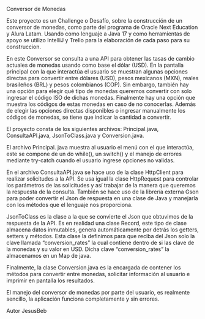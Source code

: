 Conversor de Monedas

Este proyecto es un Challenge o Desafío, sobre la construcción de un conversor de monedas, como parte del programa de Oracle Next Education y Alura Latam. Usando como lenguaje a Java 17 y como herramientas de apoyo se utilizo IntelliJ y Trello para la elaboración de cada paso para su construccion.

En este Conversor se consulta a una API para obtener las tasas de cambio actuales de monedas usando como base el dólar (USD). En la pantalla principal con la que interactúa el usuario se muestran algunas opciones directas para convertir entre dólares (USD), pesos mexicanos (MXN), reales brasileños (BRL) y pesos colombianos (COP). Sin embargo, también hay una opción para elegir qué tipo de monedas queremos convertir con solo ingresar el código ISO de dichas monedas. Finalmente hay una opción que muestra los códigos de estas monedas en caso de no conocerlas. Además de elegir las opciones directas disponibles o ingresar manualmente los códigos de monedas, se tiene que indicar la cantidad a convertir.

El proyecto consta de los siguientes archivos: Principal.java, ConsultaAPI.java, JsonToClass.java y Conversion.java.

El archivo Principal. java muestra al usuario el menú con el que interactúa, este se compone de un do while(), un switch() y el manejo de errores mediante try-catch cuando el usuario ingrese opciones no validas.

En el archivo ConsultaAPI.java se hace uso de la clase HttpClient para realizar solicitudes a la API. Se usa igual la clase HttpRequest para controlar los parámetros de las solicitudes y así trabajar de la manera que queremos la respuesta de la consulta. También se hace uso de la librería externa Gson para poder convertir el Json de respuesta en una clase de Java y manejarla con los métodos que el lenguaje nos proporciona.

JsonToClass es la clase a la que se convierte el Json que obtuvimos de la respuesta de la API. Es en realidad una clase Record, este tipo de clase almacena datos inmutables, genera automáticamente por detrás los getters, setters y métodos. Esta clase la definimos para que reciba del Json solo la clave llamada “conversion_rates” la cual contiene dentro de si las clave de la monedas y su valor en USD. Dicha clave “conversion_rates” la almacenamos en un Map de java.

Finalmente, la clase Conversion.java es la encargada de contener los métodos para convertir entre monedas, solicitar información al usuario e imprimir en pantalla los resultados.

El manejo del conversor de monedas por parte del usuario, es realmente sencillo, la aplicación funciona completamente y sin errores.

Autor
JesusBeb
